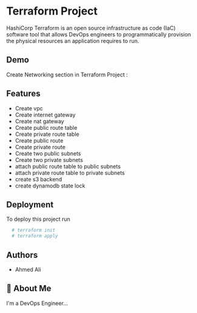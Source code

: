 
# Terraform Project


HashiCorp Terraform is an open source infrastructure as code (IaC) software tool that allows DevOps engineers to programmatically provision the physical resources an application requires to run.


## Demo

Create Networking section in Terraform Project :

## Features

- Create vpc
- Create internet gateway
- Create nat gateway
- Create public route table
- Create private route table
- Create public route
- Create private route
- Create two public subnets
- Create two private subnets
- attach public route table to public subnets
- attach private route table to private subnets
- create s3 backend
- create dynamodb state lock


## Deployment

To deploy this project run

```bash
  # terraform init
  # terraform apply
```


## Authors

- Ahmed Ali


## 🚀 About Me
I'm a DevOps Engineer...
